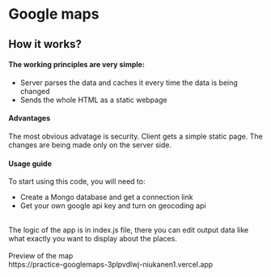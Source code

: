 # Google maps

## How it works? 

#### The working principles are very simple:
- Server parses the data and caches it every time the data is being changed
- Sends the whole HTML as a static webpage

#### Advantages
The most obvious advatage is security. Client gets a simple static page. The changes are being made only on the server side.


#### Usage guide 
To start using this code, you will need to: 
- Create a Mongo database and get a connection link 
- Get your own google api key and turn on geocoding api
<br/>
The logic of the app is in index.js file, there you can edit output data like what exactly you want to display about the places. 
<br/>
<br/>
Preview of the map 
<br/>
https://practice-googlemaps-3plpvdlwj-niukanen1.vercel.app
